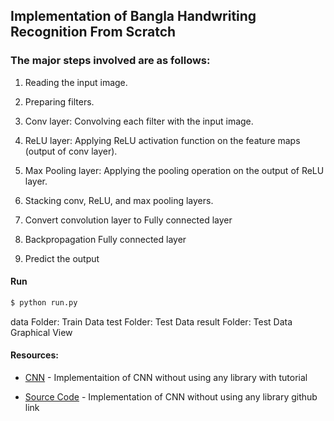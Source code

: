 ## Implementation of Bangla Handwriting Recognition From Scratch


### The major steps involved are as follows:

1. Reading the input image.

2. Preparing filters.

3. Conv layer: Convolving each filter with the input image.

4. ReLU layer: Applying ReLU activation function on the feature maps (output of conv layer).

5. Max Pooling layer: Applying the pooling operation on the output of ReLU layer.

6. Stacking conv, ReLU, and max pooling layers.

7. Convert convolution layer to Fully connected layer

8. Backpropagation Fully connected layer

9. Predict the output




#### Run
```sh
$ python run.py
```


data Folder: Train Data
test Folder: Test Data
result Folder: Test Data Graphical View


#### Resources:
* [CNN] - Implementaition of CNN without using any library with tutorial
* [Source Code] - Implementation of CNN without using any library github link
 

   [CNN]: <https://towardsdatascience.com/building-convolutional-neural-network-using-numpy-from-scratch-b30aac50e50a>
   [Source Code]: <https://github.com/zishansami102/CNN-from-Scratch>
